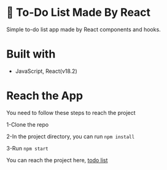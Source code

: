 # 📝 To-Do List Made By React

Simple to-do list app made by React components and hooks.

# Built with

- JavaScript, React(v18.2)

# Reach the App

You need to follow these steps to reach the project

1-Clone the repo

2-In the project directory, you can run `npm install`

3-Run `npm start`

You can reach the project here, [todo list](https://berenvrl.github.io/to-doList-React/)
